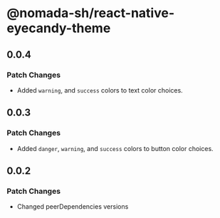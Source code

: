 # @nomada-sh/react-native-eyecandy-theme

## 0.0.4

### Patch Changes

- Added `warning`, and `success` colors to text color choices.

## 0.0.3

### Patch Changes

- Added `danger`, `warning`, and `success` colors to button color choices.

## 0.0.2

### Patch Changes

- Changed peerDependencies versions
